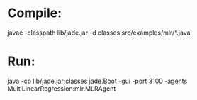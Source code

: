# Compile:
javac -classpath lib/jade.jar -d classes src/examples/mlr/*.java

# Run:
java -cp lib/jade.jar;classes jade.Boot -gui -port 3100 -agents MultiLinearRegression:mlr.MLRAgent